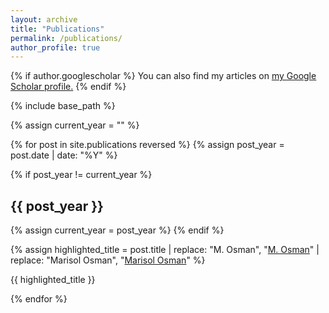 ```yaml
---
layout: archive
title: "Publications"
permalink: /publications/
author_profile: true
---
```


{% if author.googlescholar %}
  You can also find my articles on <u><a href="{{author.googlescholar}}">my Google Scholar profile</a>.</u>
{% endif %}

{% include base_path %}

{% assign current_year = "" %}

{% for post in site.publications reversed %}
  {% assign post_year = post.date | date: "%Y" %}
  
  {% if post_year != current_year %}
  <!-- Add a new year header -->
  <h2>{{ post_year }}</h2>
  {% assign current_year = post_year %}
  {% endif %}
  
  <!-- Highlight your name -->
  {% assign highlighted_title = post.title | replace: "M. Osman", "<u>M. Osman</u>" | replace: "Marisol Osman", "<u>Marisol Osman</u>" %}
  
  <!-- Render the publication with the highlighted name -->
  <div>
    <p>{{ highlighted_title }}</p>
  </div>
{% endfor %}


